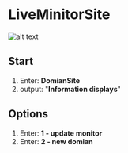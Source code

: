 # LiveMinitorSite
![alt text](https://i.imgur.com/H0eCpxK.png)

## Start
1. Enter: **DomianSite**
2. output: "**Information displays**"

## Options
1. Enter: **1 - update monitor**
2. Enter: **2 - new domian**
